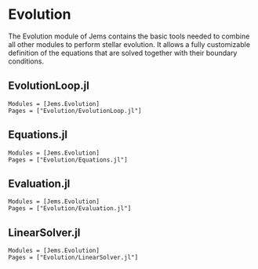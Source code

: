 # Evolution

The Evolution module of Jems contains the basic tools needed to combine all other modules to perform stellar evolution.
It allows a fully customizable definition of the equations that are solved together with their boundary conditions.

## EvolutionLoop.jl

```@autodocs
Modules = [Jems.Evolution]
Pages = ["Evolution/EvolutionLoop.jl"]
```

## Equations.jl

```@autodocs
Modules = [Jems.Evolution]
Pages = ["Evolution/Equations.jl"]
```

## Evaluation.jl

```@autodocs
Modules = [Jems.Evolution]
Pages = ["Evolution/Evaluation.jl"]
```

## LinearSolver.jl

```@autodocs
Modules = [Jems.Evolution]
Pages = ["Evolution/LinearSolver.jl"]
```
